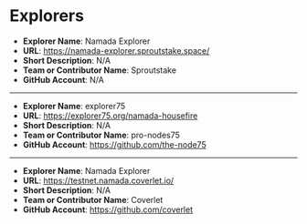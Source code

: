 # Explorers

- **Explorer Name**: Namada Explorer
- **URL**: https://namada-explorer.sproutstake.space/
- **Short Description**: N/A
- **Team or Contributor Name**: Sproutstake
- **GitHub Account**: N/A

---
- **Explorer Name**: explorer75
- **URL**: https://explorer75.org/namada-housefire
- **Short Description**: N/A
- **Team or Contributor Name**: pro-nodes75
- **GitHub Account**: https://github.com/the-node75

---
- **Explorer Name**: Namada Explorer
- **URL**: https://testnet.namada.coverlet.io/
- **Short Description**: N/A
- **Team or Contributor Name**: Coverlet
- **GitHub Account**: https://github.com/coverlet

